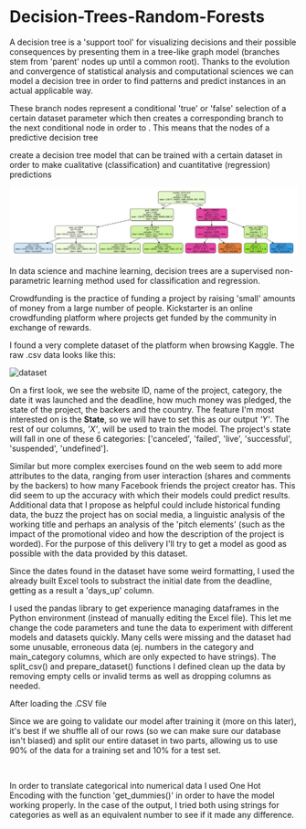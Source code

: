 # Decision-Trees-Random-Forests



A decision tree is a 'support tool' for visualizing decisions and their possible consequences by presenting them in a tree-like graph model (branches stem from 'parent' nodes up until a common root). Thanks to the evolution and convergence of statistical analysis and computational sciences we can model a decision tree in order to find patterns and predict instances in an actual applicable way. 





These branch nodes represent a conditional 'true' or 'false' selection of a certain dataset parameter which then creates a corresponding branch to the next conditional node in order to . This means that the nodes of a predictive decision tree

create a decision tree model that can be trained with a certain dataset in order to make cualitative (classification) and cuantitative (regression) predictions

![tree_depth_3](tree_depth_3.JPG)

In data science and machine learning, decision trees are a supervised non-parametric learning method used for classification and regression. 



Crowdfunding is the practice of funding a project by raising 'small' amounts of money from a large number of people. Kickstarter is an online crowdfunding platform where projects get funded by the community in exchange of rewards. 

I found a very complete dataset of the platform when browsing Kaggle. The raw .csv data looks like this:

![dataset](dataset_example.JPG)

On a first look, we see the website ID, name of the project, category, the date it was launched and the deadline, how much money was pledged, the state of the project, the backers and the country. The feature I'm most interested on is the <b>State</b>, so we will have to set this as our output <i>'Y'</i>. The rest of our columns, <i>'X'</i>, will be used to train the model. The project's state will fall in one of these 6 categories: ['canceled', 'failed', 'live', 'successful', 'suspended', 'undefined']. 

Similar but more complex exercises found on the web seem to add more attributes to the data, ranging from user interaction (shares and comments by the backers) to how many Facebook friends the project creator has. This did seem to up the accuracy with which their models could predict results. Additional data that I propose as helpful could include historical funding data, the buzz the project has on social media, a linguistic analysis of the working title and perhaps an analysis of the 'pitch elements' (such as the impact of the promotional video and how the description of the project is worded). For the purpose of this delivery I'll try to get a model as good as possible with the data provided by this dataset.

Since the dates found in the dataset have some weird formatting, I used the already built Excel tools to substract the initial date from the deadline, getting as a result a 'days_up' column.

I used the pandas library to get experience managing dataframes in the Python environment (instead of manually editing the Excel file). This let me change the code parameters and tune the data to experiment with different models and datasets quickly. Many cells were missing and the dataset had some unusable, erroneous data (ej. numbers in the category and main_category columns, which are only expected to have strings). The split_csv() and prepare_dataset() functions I defined clean up the data by removing empty cells or invalid terms as well as dropping columns as needed.



After loading the .CSV file


Since we are going to validate our model after training it (more on this later), it's best if we shuffle all of our rows (so we can make sure our database isn't biased) and split our entire dataset in two parts, allowing us to use 90% of the data for a training set and 10% for a test set.


`
`

In order to translate categorical into numerical data I used One Hot Encoding with the function 'get_dummies()' in order to have the model working properly. In the case of the output, I tried both using strings for categories as well as an equivalent number to see if it made any difference. 
